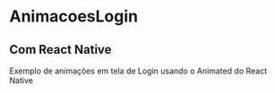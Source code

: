 # AnimacoesLogin
## Com React Native
 Exemplo de animações em tela de Login usando o Animated do React Native
